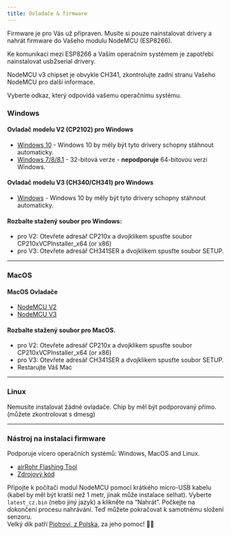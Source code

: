 ```yaml
---
title: Ovladače & firmware
---
```


Firmware je pro Vás už připraven. Musíte si pouze nainstalovat drivery a nahrát firmware do Vašeho modulu NodeMCU (ESP8266).

Ke komunikaci mezi ESP8266 a Vaším operačním systémem je zapotřebí nainstalovat usb2serial drivery.

NodeMCU v3 chipset je obvykle CH341, zkontrolujte zadní stranu Vašeho NodeMCU pro další informace.

Vyberte odkaz, který odpovídá vašemu operačnímu systému.

### Windows

#### Ovladač modelu V2 (CP2102) pro Windows
* [Windows 10](https://www.silabs.com/documents/public/software/CP210x_Universal_Windows_Driver.zip) - Windows 10 by měly být tyto drivery schopny stáhnout automaticky.
* [Windows 7/8/8.1](https://www.silabs.com/documents/public/software/CP210x_Windows_Drivers.zip) - 32-bitová verze - **nepodporuje** 64-bitovou verzi Windows.

#### Ovladač modelu V3 (CH340/CH341) pro Windows
* [Windows](http://www.wch.cn/downloads/file/5.html) - Windows 10 by měly být tyto drivery schopny stáhnout automaticky.

#### Rozbalte stažený soubor pro Windows:
* pro V2: Otevřete adresář CP210x a dvojklikem spusťte soubor CP210xVCPInstaller_x64 (or x86)
* pro V3: Otevřete adresář CH341SER a dvojklikem spusťte soubor SETUP.

---

### MacOS

####  MacOS Ovladače
* [NodeMCU V2](https://www.silabs.com/documents/public/software/Mac_OSX_VCP_Driver.zip )
* [NodeMCU V3](http://www.wch.cn/downloads/file/178.html)

####  Rozbalte stažený soubor pro MacOS.
* pro V2: Otevřete adresář CP210x a dvojklikem spusťte soubor CP210xVCPInstaller_x64 (or x86)
* pro V3: Otevřete adresář CH341SER a dvojklikem spusťte soubor SETUP.
* Restarujte Váš Mac

---

### Linux
Nemusíte instalovat žádné ovladače. Chip by měl být podporovaný přímo. (můžete zkontrolovat s dmesg)

---
### Nástroj na instalaci firmware
Podporuje vícero operačních systémů: Windows, MacOS and Linux.

* [airRohr Flashing Tool](http://firmware.sensor.community/airrohr/flashing-tool/)
* [Zdrojový kód](https://github.com/opendata-stuttgart/airrohr-firmware-flasher/)

Připojte k počítači modul NodeMCU pomocí krátkého micro-USB kabelu (kabel by měl být kratší než 1 metr, jinak může instalace selhat). Vyberte `latest_cz.bin` (nebo jiný jazyk) a klikněte na “Nahrát”.
Počkejte na dokončení procesu nahrávání. Teď můžete pokračovat k samotnému složení senzoru.
<br>
Velký dík patří [Piotrovi, z Polska](https://dropbox.inf.re/), za jeho pomoc! 🙋‍♂️
